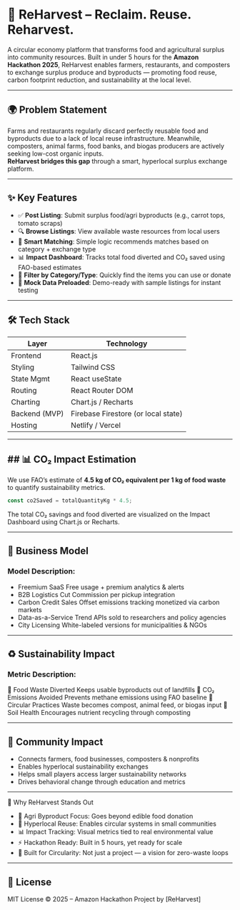 # 🌾 ReHarvest – Reclaim. Reuse. Reharvest.

A circular economy platform that transforms food and agricultural surplus into community resources. Built in under 5 hours for the **Amazon Hackathon 2025**, ReHarvest enables farmers, restaurants, and composters to exchange surplus produce and byproducts — promoting food reuse, carbon footprint reduction, and sustainability at the local level.

---

## 🌍 Problem Statement

Farms and restaurants regularly discard perfectly reusable food and byproducts due to a lack of local reuse infrastructure. Meanwhile, composters, animal farms, food banks, and biogas producers are actively seeking low-cost organic inputs.  
**ReHarvest bridges this gap** through a smart, hyperlocal surplus exchange platform.

---

## ✨ Key Features

- ✅ **Post Listing**: Submit surplus food/agri byproducts (e.g., carrot tops, tomato scraps)
- 🔍 **Browse Listings**: View available waste resources from local users
- 🧠 **Smart Matching**: Simple logic recommends matches based on category + exchange type
- 📊 **Impact Dashboard**: Tracks total food diverted and CO₂ saved using FAO-based estimates
- 🧪 **Filter by Category/Type**: Quickly find the items you can use or donate
- 🧺 **Mock Data Preloaded**: Demo-ready with sample listings for instant testing

---

## 🛠 Tech Stack

| Layer        | Technology             |
|--------------|------------------------|
| Frontend     | React.js               |
| Styling      | Tailwind CSS           |
| State Mgmt   | React useState         |
| Routing      | React Router DOM       |
| Charting     | Chart.js / Recharts    |
| Backend (MVP)| Firebase Firestore (or local state) |
| Hosting      | Netlify / Vercel       |

---

## ## 📊 CO₂ Impact Estimation

We use FAO’s estimate of **4.5 kg of CO₂ equivalent per 1 kg of food waste** to quantify sustainability metrics.

```js
const co2Saved = totalQuantityKg * 4.5;
```
 The total CO₂ savings and food diverted are visualized on the Impact Dashboard using Chart.js or Recharts.
 
---

## 💼 Business Model
### Model	Description:
- Freemium SaaS	Free usage + premium analytics & alerts
- B2B Logistics Cut	Commission per pickup integration
- Carbon Credit Sales	Offset emissions tracking monetized via carbon markets
- Data-as-a-Service	Trend APIs sold to researchers and policy agencies
- City Licensing	White-labeled versions for municipalities & NGOs

---

## ♻️ Sustainability Impact
### Metric	Description:
🧺 Food Waste Diverted	Keeps usable byproducts out of landfills
💨 CO₂ Emissions Avoided	Prevents methane emissions using FAO baseline
🔁 Circular Practices	Waste becomes compost, animal feed, or biogas input
🌱 Soil Health	Encourages nutrient recycling through composting

---

## 👥 Community Impact
- Connects farmers, food businesses, composters & nonprofits
- Enables hyperlocal sustainability exchanges
- Helps small players access larger sustainability networks
- Drives behavioral change through education and metrics

---

🧠 Why ReHarvest Stands Out
- 🔁 Agri Byproduct Focus: Goes beyond edible food donation
- 📍 Hyperlocal Reuse: Enables circular systems in small communities
- 📊 Impact Tracking: Visual metrics tied to real environmental value
- ⚡ Hackathon Ready: Built in 5 hours, yet ready for scale
- 🌿 Built for Circularity: Not just a project — a vision for zero-waste loops

---

## 📄 License
MIT License © 2025 – Amazon Hackathon Project by [ReHarvest]
